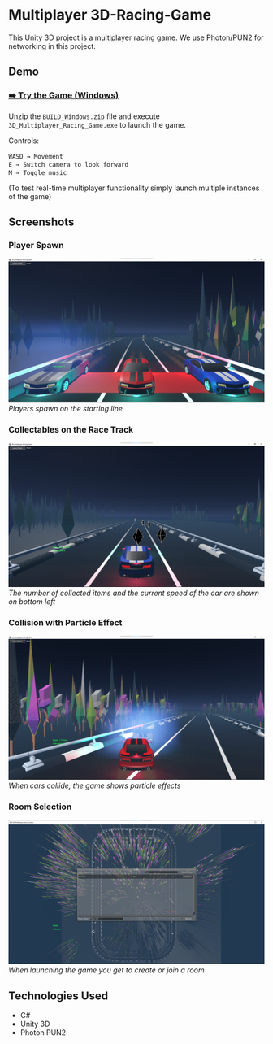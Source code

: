 # Multiplayer 3D-Racing-Game


This Unity 3D project is a multiplayer racing game. We use Photon/PUN2 for networking in this project.


## Demo

### [➡️ Try the Game (Windows)](https://github.com/robert-berg/3D-Racing-Game/blob/main/BUILD_Windows.zip)

Unzip the `BUILD_Windows.zip` file and execute `3D_Multiplayer_Racing_Game.exe` to launch the game.

Controls:
```
WASD → Movement
E → Switch camera to look forward
M → Toggle music
```

(To test real-time multiplayer functionality simply launch multiple instances of the game)

## Screenshots

### Player Spawn 
![](/start.png)
*Players spawn on the starting line*

### Collectables on the Race Track 
![](/drive.png)
*The number of collected items and the current speed of the car are shown on bottom left*

### Collision with Particle Effect
![](/collision.png)
*When cars collide, the game shows particle effects*

### Room Selection
![](/rooms.png)
*When launching the game you get to create or join a room*

## Technologies Used

- C#
- Unity 3D
- Photon PUN2
